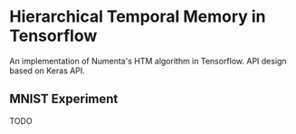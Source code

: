 # Hierarchical Temporal Memory in Tensorflow
An implementation of Numenta's HTM algorithm in Tensorflow.
API design based on Keras API.

## MNIST Experiment
TODO

